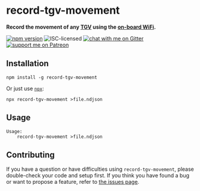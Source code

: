 # record-tgv-movement

**Record the movement of any [TGV](https://en.wikipedia.org/wiki/TGV) using the [on-board WiFi](https://www.sncf.com/fr/offres-voyageurs/tgv/actualites/connectez-vous-pendant-votre-voyage).**

[![npm version](https://img.shields.io/npm/v/record-tgv-movement.svg)](https://www.npmjs.com/package/record-tgv-movement)
![ISC-licensed](https://img.shields.io/github/license/derhuerst/record-tgv-movement.svg)
[![chat with me on Gitter](https://img.shields.io/badge/chat%20with%20me-on%20gitter-512e92.svg)](https://gitter.im/derhuerst)
[![support me on Patreon](https://img.shields.io/badge/support%20me-on%20patreon-fa7664.svg)](https://patreon.com/derhuerst)


## Installation

```shell
npm install -g record-tgv-movement
```

Or just use [`npx`](https://npmjs.com/package/npx):

```shell
npx record-tgv-movement >file.ndjson
```


## Usage

```shell
Usage:
    record-tgv-movement >file.ndjson
```


## Contributing

If you have a question or have difficulties using `record-tgv-movement`, please double-check your code and setup first. If you think you have found a bug or want to propose a feature, refer to [the issues page](https://github.com/derhuerst/record-tgv-movement/issues).
